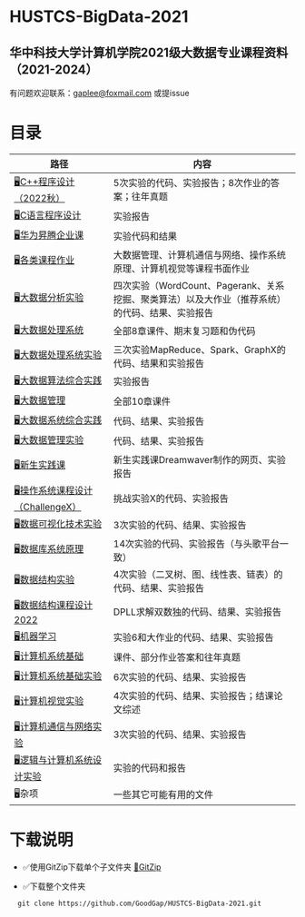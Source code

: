 # HUSTCS-BigData-2021
## 华中科技大学计算机学院2021级大数据专业课程资料（2021-2024）
有问题欢迎联系：gaplee@foxmail.com 或提issue

# 目录
| 路径      | 内容            |
| --------- | -------------- |
| [🖥C++程序设计（2022秋）](./C++程序设计（2022秋）) | 5次实验的代码、实验报告；8次作业的答案；往年真题 |
| [🖥C语言程序设计](./C语言程序设计) | 实验报告 |
| [🖥华为昇腾企业课](./华为昇腾企业课) | 实验代码和结果 |
| [🖥各类课程作业](./各类课程作业) | 大数据管理、计算机通信与网络、操作系统原理、计算机视觉等课程书面作业 |
| [🖥大数据分析实验](./大数据分析实验) | 四次实验（WordCount、Pagerank、关系挖掘、聚类算法）以及大作业（推荐系统）的代码、结果、实验报告 |
| [🖥大数据处理系统](./大数据处理) | 全部8章课件、期末复习题和伪代码 |
| [🖥大数据处理系统实验](./大数据处理实验) | 三次实验MapReduce、Spark、GraphX的代码、结果和实验报告 |
| [🖥大数据算法综合实践](./大数据算法综合实践) | 实验报告 |
| [🖥大数据管理](./大数据管理) | 全部10章课件 |
| [🖥大数据系统综合实践](./大数据系统综合实践) | 代码、结果、实验报告 |
| [🖥大数据管理实验](./大数据管理实验) | 代码、结果、实验报告 |
| [🖥新生实践课](./实践课网页制作) | 新生实践课Dreamwaver制作的网页、实验报告 |
| [🖥操作系统课程设计（ChallengeX）](./操作系统课程设计（ChallengeX）) | 挑战实验X的代码、实验报告 |
| [🖥数据可视化技术实验](./数据可视化技术实验) | 3次实验的代码、结果、实验报告 |
| [🖥数据库系统原理](./数据库系统原理实验) | 14次实验的代码、实验报告（与头歌平台一致） |
| [🖥数据结构实验](./数据结构实验报告) | 4次实验（二叉树、图、线性表、链表）的代码、结果、实验报告 |
| [🖥数据结构课程设计2022](./数据结构课设2022（提交版）) | DPLL求解双数独的代码、结果、实验报告 |
| [🖥机器学习](./机器学习) | 实验6和大作业的代码、结果、实验报告 |
| [🖥计算机系统基础](./计算机系统基础PPT) | 课件、部分作业答案和往年真题 |
| [🖥计算机系统基础实验](./计算机系统基础实验) | 6次实验的代码、结果、实验报告 |
| [🖥计算机视觉实验](./计算机视觉实验) | 4次实验的代码、结果、实验报告；结课论文综述 |
| [🖥计算机通信与网络实验](./计算机通信与网络) | 3次实验的代码、结果、实验报告 |
| [🖥逻辑与计算机系统设计实验](./逻辑与计算机系统设计实验) | 实验的代码和报告 |
| 🖥杂项 | 一些其它可能有用的文件 |

# 下载说明
* ✅使用GitZip下载单个子文件夹
    [📁GitZip](http://kinolien.github.io/gitzip/)

* ✅下载整个文件夹
```markdown
  git clone https://github.com/GoodGap/HUSTCS-BigData-2021.git
```
